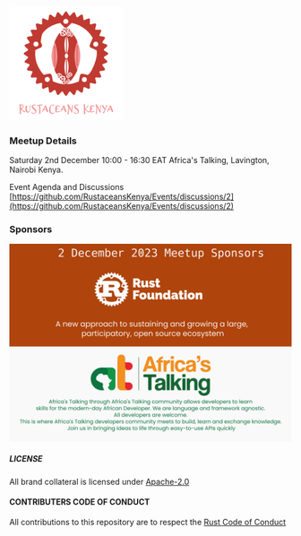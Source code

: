 <img src="https://raw.githubusercontent.com/RustaceansKenya/Brand-Collateral/master/Logos/RustaceansKenya-Logo.svg" width="40%" height = "auto" />

### Meetup Details
Saturday 2nd December 10:00 - 16:30 EAT
Africa's Talking,
Lavington, Nairobi Kenya.

Event Agenda and Discussions
[https://github.com/RustaceansKenya/Events/discussions/2](https://github.com/RustaceansKenya/Events/discussions/2)


### Sponsors
![sponsors](2-December-2023-Meetup-sponsors.png)

##### LICENSE 
All brand collateral is licensed under  [Apache-2.0](https://www.apache.org/licenses/LICENSE-2.0)

#### CONTRIBUTERS CODE OF CONDUCT
All contributions to this repository are to respect the [Rust Code of Conduct](https://www.rust-lang.org/policies/code-of-conduct)
